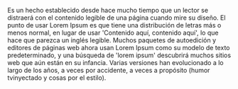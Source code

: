 Es un hecho establecido desde hace mucho tiempo que un lector se
distraerá con el contenido legible de una página cuando mire su 
diseño. El punto de usar Lorem Ipsum es que tiene una distribución 
de letras más o menos normal, en lugar de usar 'Contenido aquí,
contenido aquí', lo que hace que parezca un inglés legible. 
Muchos paquetes de autoedición y editores de páginas web ahora 
usan Lorem Ipsum como su modelo de texto predeterminado, y una 
búsqueda de 'lorem ipsum' descubrirá muchos sitios web que aún 
están en su infancia. Varias versiones han evolucionado a lo largo 
de los años, a veces por accidente, a veces a propósito (humor
tvinyectado y cosas por el estilo).
